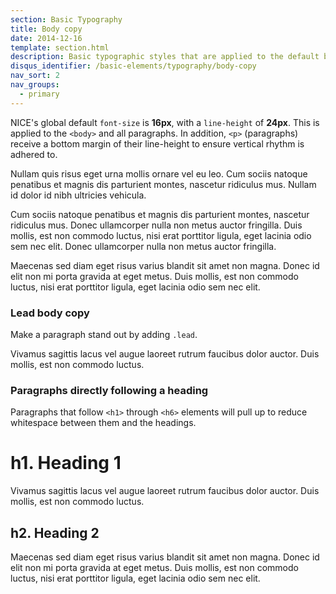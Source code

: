 ```yaml
---
section: Basic Typography
title: Body copy
date: 2014-12-16
template: section.html
description: Basic typographic styles that are applied to the default body copy of a page
disqus_identifier: /basic-elements/typography/body-copy
nav_sort: 2
nav_groups:
  - primary
---
```


NICE's global default <code>font-size</code> is **16px**, with a <code>line-height</code> of **24px**. This is applied to the <code>&lt;body&gt;</code> and all paragraphs. In addition, <code>&lt;p&gt;</code> (paragraphs) receive a bottom margin of their line-height to ensure vertical rhythm is adhered to.

<div class="guide-example">
  <p class="example-tldr">Nullam quis risus eget urna mollis ornare vel eu leo. Cum sociis natoque penatibus et magnis dis parturient montes, nascetur ridiculus mus. Nullam id dolor id nibh ultricies vehicula.</p>
  <p class="example-ignore">Cum sociis natoque penatibus et magnis dis parturient montes, nascetur ridiculus mus. Donec ullamcorper nulla non metus auctor fringilla. Duis mollis, est non commodo luctus, nisi erat porttitor ligula, eget lacinia odio sem nec elit. Donec ullamcorper nulla non metus auctor fringilla.</p>
  <p class="example-ignore">Maecenas sed diam eget risus varius blandit sit amet non magna. Donec id elit non mi porta gravida at eget metus. Duis mollis, est non commodo luctus, nisi erat porttitor ligula, eget lacinia odio sem nec elit.</p>
</div>

### Lead body copy

Make a paragraph stand out by adding <code>.lead</code>.

<div class="guide-example">
  <p class="lead example-tldr">Vivamus sagittis lacus vel augue laoreet rutrum faucibus dolor auctor. Duis mollis, est non commodo luctus.</p>
</div>

### Paragraphs directly following a heading
Paragraphs that follow <code>&lt;h1&gt;</code> through <code>&lt;h6&gt;</code> elements will pull up to reduce whitespace between them and the headings.

<div class="guide-example">
  <h1>h1. Heading 1</h1>
  <p class="lead example-tldr">Vivamus sagittis lacus vel augue laoreet rutrum faucibus dolor auctor. Duis mollis, est non commodo luctus.</p>

  <h2>h2. Heading 2</h2>
  <p class="example-tldr">Maecenas sed diam eget risus varius blandit sit amet non magna. Donec id elit non mi porta gravida at eget metus. Duis mollis, est non commodo luctus, nisi erat porttitor ligula, eget lacinia odio sem nec elit.</p>
</div>
